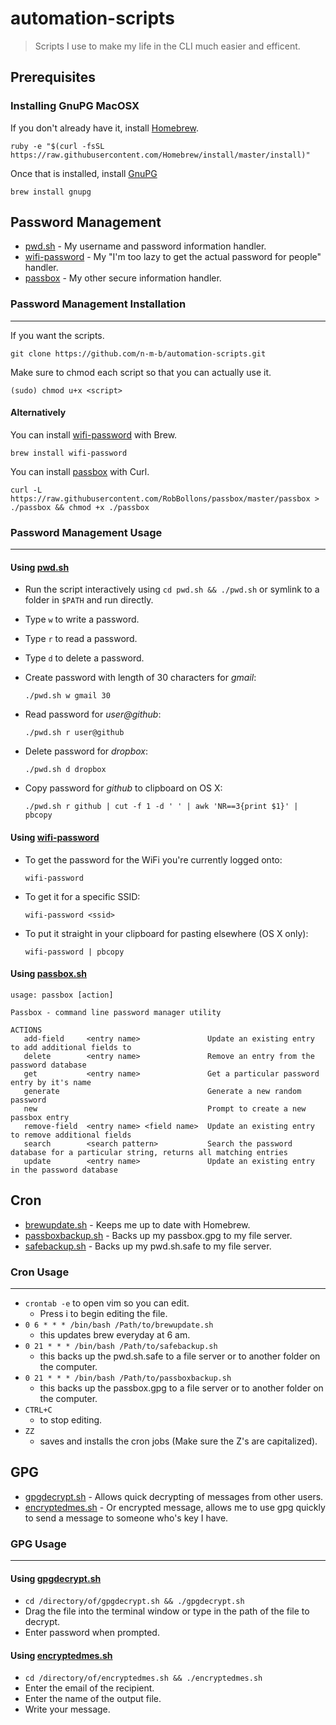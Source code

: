 # automation-scripts
> Scripts I use to make my life in the CLI much easier and efficent.

## Prerequisites
### Installing GnuPG MacOSX
If you don't already have it, install [Homebrew](http://brew.sh/).
```
ruby -e "$(curl -fsSL https://raw.githubusercontent.com/Homebrew/install/master/install)"
```
Once that is installed, install [GnuPG](https://www.gnupg.org/)
```
brew install gnupg
```

## Password Management
-	[pwd.sh](https://github.com/drduh/pwd.sh) - My username and password information handler.
-	[wifi-password](https://github.com/rauchg/wifi-password) - My "I'm too lazy to get the actual password for people" handler.
- 	[passbox](https://github.com/RobBollons/passbox) - My other secure information handler.


### Password Management Installation
---
If you want the scripts.
```
git clone https://github.com/n-m-b/automation-scripts.git
```
Make sure to chmod each script so that you can actually use it.
```
(sudo) chmod u+x <script>
```
#### Alternatively
You can install [wifi-password](https://github.com/rauchg/wifi-password) with Brew.
```
brew install wifi-password
```
You can install [passbox](https://github.com/RobBollons/passbox) with Curl.
```
curl -L https://raw.githubusercontent.com/RobBollons/passbox/master/passbox > ./passbox && chmod +x ./passbox
```
### Password Management Usage
---
#### Using [pwd.sh](https://github.com/drduh/pwd.sh)
-	Run the script interactively using `cd pwd.sh && ./pwd.sh` or symlink to a folder in `$PATH` and run directly.
-	Type `w` to write a password.
-	Type `r` to read a password.
-	Type `d` to delete a password.
-	Create password with length of 30 characters for *gmail*:

    `./pwd.sh w gmail 30`
-	Read password for *user@github*:

    `./pwd.sh r user@github`

-	Delete password for *dropbox*:

    `./pwd.sh d dropbox`
	
-	Copy password for *github* to clipboard on OS X:

    `./pwd.sh r github | cut -f 1 -d ' ' | awk 'NR==3{print $1}' | pbcopy`
	
#### Using [wifi-password](https://github.com/rauchg/wifi-password)
-	To get the password for the WiFi you're currently logged onto:

	`wifi-password`
-	To get it for a specific SSID:

	`wifi-password <ssid>`
-	To put it straight in your clipboard for pasting elsewhere (OS X only):

	`wifi-password | pbcopy`
	
#### Using [passbox.sh](https://github.com/RobBollons/passbox)	
```
usage: passbox [action]

Passbox - command line password manager utility

ACTIONS
   add-field     <entry name>               Update an existing entry to add additional fields to
   delete        <entry name>               Remove an entry from the password database
   get           <entry name>               Get a particular password entry by it's name
   generate                                 Generate a new random password
   new                                      Prompt to create a new passbox entry
   remove-field  <entry name> <field name>  Update an existing entry to remove additional fields
   search        <search pattern>           Search the password database for a particular string, returns all matching entries
   update        <entry name>               Update an existing entry in the password database
```

## Cron
-	[brewupdate.sh](https://github.com/n-m-b/automation-scripts/blob/master/cron/brewupdate.sh) - Keeps me up to date with Homebrew.
-	[passboxbackup.sh](https://github.com/n-m-b/automation-scripts/blob/master/cron/passboxbackup.sh) - Backs up my passbox.gpg to my file server.
-	[safebackup.sh](https://github.com/n-m-b/automation-scripts/blob/master/cron/safebackup.sh) - Backs up my pwd.sh.safe to my file server.
### Cron Usage
---
- `crontab -e` to open vim so you can edit.
	- Press i to begin editing the file.
- `0 6 * * * /bin/bash /Path/to/brewupdate.sh` 
	- this updates brew everyday at 6 am.
- `0 21 * * * /bin/bash /Path/to/safebackup.sh` 
	- this backs up the pwd.sh.safe to a file server or to another folder on the computer.
- `0 21 * * * /bin/bash /Path/to/passboxbackup.sh` 
	- this backs up the passbox.gpg to a file server or to another folder on the computer.
- `CTRL+C`
	- to stop editing.
- `ZZ`
	- saves and installs the cron jobs (Make sure the Z's are capitalized).

## GPG
-	[gpgdecrypt.sh](https://github.com/n-m-b/automation-scripts/blob/master/gpg/gpgdecrypt.sh) - Allows quick decrypting of messages from other users.
-	[encryptedmes.sh](https://github.com/n-m-b/automation-scripts/blob/master/gpg/encryptedmes.sh) - Or encrypted message, allows me to use gpg quickly to send a message to someone who's key I have.
### GPG Usage
---
#### Using [gpgdecrypt.sh](https://github.com/n-m-b/automation-scripts/blob/master/gpg/gpgdecrypt.sh)
-	`cd /directory/of/gpgdecrypt.sh && ./gpgdecrypt.sh`
-	Drag the file into the terminal window or type in the path of the file to decrypt.
-	Enter password when prompted.
#### Using [encryptedmes.sh](https://github.com/n-m-b/automation-scripts/blob/master/gpg/encryptedmes.sh)
-	`cd /directory/of/encryptedmes.sh && ./encryptedmes.sh`
-	Enter the email of the recipient.
-	Enter the name of the output file.
-	Write your message. 
